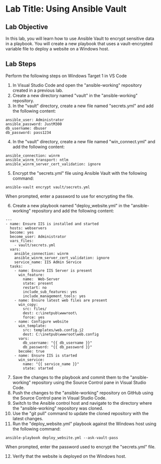 # Lab Title: Using Ansible Vault

## Lab Objective

In this lab, you will learn how to use Ansible Vault to encrypt sensitive data in a playbook. You will create a new playbook that uses a vault-encrypted variable file to deploy a website on a Windows host.

## Lab Steps
Perform the following steps on Windows Target 1 in VS Code

1. In Visual Studio Code and open the "ansible-working" repository created in a previous lab.
2. Create a new directory named "vault" in the "ansible-working" repository.
3. In the "vault" directory, create a new file named "secrets.yml" and add the following content:

```
ansible_user: Administrator
ansible_password: JustM300
db_username: dbuser
db_password: pass1234
```
4. In the "vault" directory, create a new file named "win_connect.yml" and add the following content:
```
ansible_connection: winrm
ansible_winrm_transport: ntlm
ansible_winrm_server_cert_validation: ignore
```
5. Encrypt the "secrets.yml" file using Ansible Vault with the following command:

```
ansible-vault encrypt vault/secrets.yml
```

When prompted, enter a password to use for encrypting the file.

6. Create a new playbook named "deploy_website.yml" in the "ansible-working" repository and add the following content:

```
---
- name: Ensure IIS is installed and started 
  hosts: webservers
  become: yes 
  become_user: Administrator
  vars_files:
    - vault/secrets.yml
  vars:
    ansible_connection: winrm
    ansible_winrm_server_cert_validation: ignore
    service_name: IIS Admin Service   
  tasks:
    - name: Ensure IIS Server is present 
      win_feature:
        name:  Web-Server
        state: present
        restart: no
        include_sub_features: yes
        include_management_tools: yes  
    - name: Ensure latest web files are present
      win_copy:
        src: files/
        dest: c:\inetpub\wwwroot\
        force: yes
    - name: Configure website
      win_template:
        src: templates/web.config.j2
        dest: C:\inetpub\wwwroot\web.config
      vars:
        db_username: "{{ db_username }}"
        db_password: "{{ db_password }}"
      become: true
    - name: Ensure IIS is started
      win_service:
        name: "{{ service_name }}"
        state: started
```

7. Save the changes to the playbook and commit them to the "ansible-working" repository using the Source Control pane in Visual Studio Code.
8. Push the changes to the "ansible-working" repository on GitHub using the Source Control pane in Visual Studio Code.
9. Switch to the Ansible control host and navigate to the directory where the "ansible-working" repository was cloned.
10. Use the "git pull" command to update the cloned repository with the latest changes.
11. Run the "deploy_website.yml" playbook against the Windows host using the following command:

```
ansible-playbook deploy_website.yml --ask-vault-pass
```

When prompted, enter the password used to encrypt the "secrets.yml" file.

12. Verify that the website is deployed on the Windows host.
